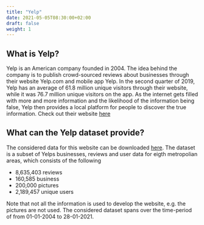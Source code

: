 ```yaml
---
title: "Yelp"
date: 2021-05-05T08:30:00+02:00
draft: false
weight: 1
---
```


## What is Yelp?

Yelp is an American company founded in 2004. The idea behind the company is to publish 
crowd-sourced reviews about businesses through their website Yelp.com and mobile app Yelp.
In the second quarter of 2019, Yelp has an average of 61.8 million unique visitors through
their website, while it was 76.7 million unique visitors on the app. As the internet gets 
filled with more and more information and the likelihood of the information being false, 
Yelp then provides a local platform for people to discover the true information. Check out their website [here](https://www.yelp-press.com/company/fast-facts/default.aspx)  


## What can the Yelp dataset provide?
The considered data for this website can be downloaded [here](https://www.yelp.com/dataset).
The dataset is a subset of Yelps businesses, reviews and user data for eigth metropolian areas,
which consists of the following
* 8,635,403 reviews
* 160,585 business
* 200,000 pictures
* 2,189,457 unique users

Note that not all the information is used to develop the website, e.g. the pictures are not used. The considered dataset spans over the time-period of from 01-01-2004 to 28-01-2021.